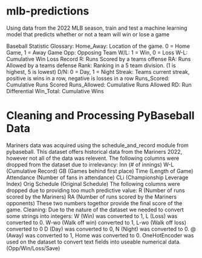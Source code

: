 # mlb-predictions
Using data from the 2022 MLB season, train and test a machine learning model that predicts whether or not a team will win or lose a game


Baseball Statistic Glossary:
Home_Away: Location of the game. 0 = Home Game, 1 = Away Game
Opp: Opposing Team
W/L: 1 = Win, 0 = Loss
W-L: Cumulative Win Loss Record
R: Runs Scored by a teams offense
RA: Runs Allowed by a teams defense
Rank: Ranking in a 5 team division. (1 is highest, 5 is lowest)
D/N: 0 = Day, 1 = Night
Streak: Teams current streak, positive is wins in a row, negative is losses in a row
Runs_Scored: Cumulative Runs Scored 
Runs_Allowed: Cumulative Runs Allowed
RD: Run Differential
Win_Total: Cumulative Wins


# Cleaning and Processing PyBaseball Data
Mariners data was acquired using the schedule_and_record module from pybaseball.
This dataset offers historical data from the Mariners 2022, however not all of the data was relevent. 
The following columns were dropped from the dataset due to irrelevancy:
    Inn (# of innings)
    W-L (Cumulative Record)
    GB (Games behind first place)
    Time (Length of Game)
    Attendance (Number of fans in attendance)
    CLi (Championship Leverage Index)
    Orig Schedule (Original Schedule)
The following columns were dropped due to providing too much predictive value:
    R (Number of runs scored by the Mariners)
    RA (Number of runs scored by the Mariners opponents)
    These two numbers togethor provide the final score of the game.
Cleaning:
Due to the nature of the dataset we needed to convert some strings into integers:
    W (Win) was converted to 1, L (Loss) was converted to 0. W-wo (Walk off win) converted to 1, L-wo (Walk off loss) converted to 0
    D (Day) was converted to 0, N (Night) was converted to 0. 
    @ (Away) was converted to 1, Home was converted to 0.
OneHotEncoder was used on the dataset to convert text fields into useable numerical data. (Opp/Win/Loss/Save)
